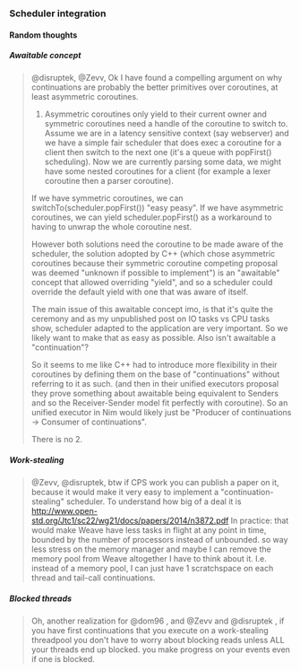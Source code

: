 ### Scheduler integration

#### Random thoughts

##### Awaitable concept

> @disruptek, @Zevv, Ok I have found a compelling argument on why continuations are probably the better primitives over coroutines, at least asymmetric coroutines.
>
> 1. Asymmetric coroutines only yield to their current owner and symmetric coroutines need a handle of the coroutine to switch to.
> Assume we are in a latency sensitive context (say webserver) and we have a simple fair scheduler that does exec a coroutine for a client then switch to the next one (it's a queue with popFirst() scheduling). Now we are currently parsing some data, we might have some nested coroutines for a client (for example a lexer coroutine then a parser coroutine).
>
> If we have symmetric coroutines, we can switchTo(scheduler.popFirst()) "easy peasy".
> If we have asymmetric coroutines, we can yield scheduler.popFirst() as a workaround to having to unwrap the whole coroutine nest.
>
> However both solutions need the coroutine to be made aware of the scheduler, the solution adopted by C++ (which chose asymmetric coroutines because their symmetric coroutine competing proposal was deemed "unknown if possible to implement") is an "awaitable" concept that allowed overriding "yield", and so a scheduler could override the default yield with one that was aware of itself.
>
> The main issue of this awaitable concept imo, is that it's quite the ceremony and as my unpublished post on IO tasks vs CPU tasks show, scheduler adapted to the application are very important. So we likely want to make that as easy as possible. Also isn't awaitable a "continuation"?
>
> So it seems to me like C++ had to introduce more flexibility in their coroutines by defining them on the base of "continuations" without referring to it as such. (and then in their unified executors proposal they prove something about awaitable being equivalent to Senders and so the Receiver-Sender model fit perfectly with coroutine). So an unified executor in Nim would likely just be "Producer of continuations -> Consumer of continuations".
>
> There is no 2.

##### Work-stealing

> @Zevv, @disruptek, btw if CPS work you can publish a paper on it, because it would make it very easy to implement a "continuation-stealing" scheduler. To understand how big of a deal it is http://www.open-std.org/Jtc1/sc22/wg21/docs/papers/2014/n3872.pdf
> In practice: that would make Weave have less tasks in flight at any point in time, bounded by the number of processors instead of unbounded.
> so way less stress on the memory manager
> and maybe I can remove the memory pool from Weave altogether
> I have to think about it.
> I.e. instead of a memory pool, I can just have 1 scratchspace on each thread and tail-call continuations.

##### Blocked threads

> Oh, another realization for @dom96 , and @Zevv and @disruptek , if you have first continuations that you execute on a work-stealing threadpool you don't have to worry about blocking reads unless ALL your threads end up blocked.
> you make progress on your events even if one is blocked.
